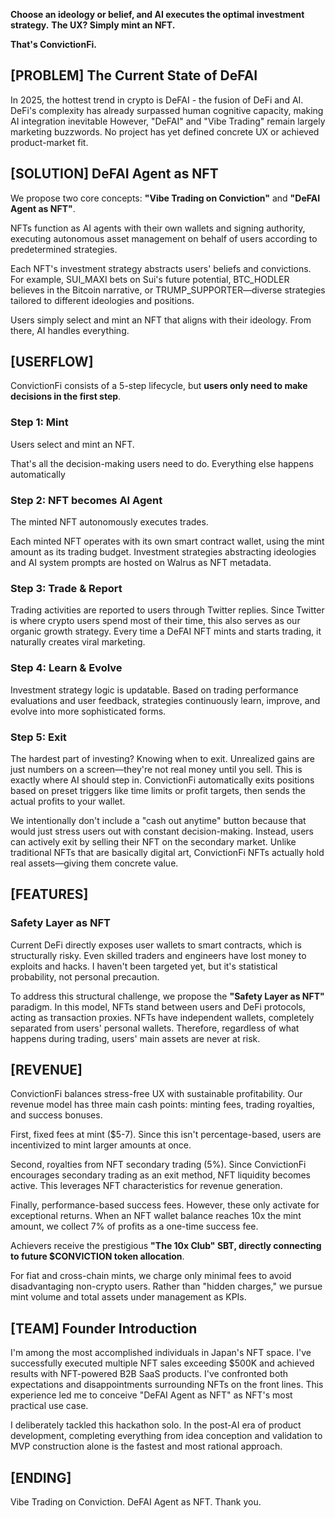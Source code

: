 **Choose an ideology or belief, and AI executes the optimal investment strategy.**
**The UX? Simply mint an NFT.**

**That's ConvictionFi.**

## [PROBLEM] The Current State of DeFAI

In 2025, the hottest trend in crypto is DeFAI - the fusion of DeFi and AI.
DeFi's complexity has already surpassed human cognitive capacity, making AI integration inevitable
However, "DeFAI" and "Vibe Trading" remain largely marketing buzzwords.
No project has yet defined concrete UX or achieved product-market fit.

## [SOLUTION] DeFAI Agent as NFT

We propose two core concepts:
**"Vibe Trading on Conviction"** and **"DeFAI Agent as NFT"**.

NFTs function as AI agents with their own wallets and signing authority, executing autonomous asset management on behalf of users according to predetermined strategies.

Each NFT's investment strategy abstracts users' beliefs and convictions.
For example, SUI_MAXI bets on Sui's future potential, BTC_HODLER believes in the Bitcoin narrative, or TRUMP_SUPPORTER—diverse strategies tailored to different ideologies and positions.

Users simply select and mint an NFT that aligns with their ideology.
From there, AI handles everything.

## [USERFLOW]

ConvictionFi consists of a 5-step lifecycle, but **users only need to make decisions in the first step**.

### Step 1: Mint

Users select and mint an NFT.

That's all the decision-making users need to do.
Everything else happens automatically

### Step 2: NFT becomes AI Agent

The minted NFT autonomously executes trades.

Each minted NFT operates with its own smart contract wallet, using the mint amount as its trading budget.
Investment strategies abstracting ideologies and AI system prompts are hosted on Walrus as NFT metadata.

### Step 3: Trade & Report

Trading activities are reported to users through Twitter replies.
Since Twitter is where crypto users spend most of their time, this also serves as our organic growth strategy.
Every time a DeFAI NFT mints and starts trading, it naturally creates viral marketing.

### Step 4: Learn & Evolve

Investment strategy logic is updatable.
Based on trading performance evaluations and user feedback, strategies continuously learn, improve, and evolve into more sophisticated forms.

### Step 5: Exit

The hardest part of investing? Knowing when to exit.
Unrealized gains are just numbers on a screen—they're not real money until you sell.
This is exactly where AI should step in.
ConvictionFi automatically exits positions based on preset triggers like time limits or profit targets, then sends the actual profits to your wallet.

We intentionally don't include a "cash out anytime" button because that would just stress users out with constant decision-making.
Instead, users can actively exit by selling their NFT on the secondary market.
Unlike traditional NFTs that are basically digital art, ConvictionFi NFTs actually hold real assets—giving them concrete value.

## [FEATURES]

### Safety Layer as NFT

Current DeFi directly exposes user wallets to smart contracts, which is structurally risky.
Even skilled traders and engineers have lost money to exploits and hacks.
I haven't been targeted yet, but it's statistical probability, not personal precaution.

To address this structural challenge, we propose the **"Safety Layer as NFT"** paradigm.
In this model, NFTs stand between users and DeFi protocols, acting as transaction proxies.
NFTs have independent wallets, completely separated from users' personal wallets.
Therefore, regardless of what happens during trading, users' main assets are never at risk.

## [REVENUE]

ConvictionFi balances stress-free UX with sustainable profitability.
Our revenue model has three main cash points: minting fees, trading royalties, and success bonuses.

First, fixed fees at mint ($5-7).
Since this isn't percentage-based, users are incentivized to mint larger amounts at once.

Second, royalties from NFT secondary trading (5%).
Since ConvictionFi encourages secondary trading as an exit method, NFT liquidity becomes active.
This leverages NFT characteristics for revenue generation.

Finally, performance-based success fees.
However, these only activate for exceptional returns.
When an NFT wallet balance reaches 10x the mint amount, we collect 7% of profits as a one-time success fee.

Achievers receive the prestigious **"The 10x Club" SBT, directly connecting to future $CONVICTION token allocation**.

For fiat and cross-chain mints, we charge only minimal fees to avoid disadvantaging non-crypto users.
Rather than "hidden charges," we pursue mint volume and total assets under management as KPIs.

## [TEAM] Founder Introduction

I'm among the most accomplished individuals in Japan's NFT space.
I've successfully executed multiple NFT sales exceeding $500K and achieved results with NFT-powered B2B SaaS products.
I've confronted both expectations and disappointments surrounding NFTs on the front lines.
This experience led me to conceive "DeFAI Agent as NFT" as NFT's most practical use case.

I deliberately tackled this hackathon solo.
In the post-AI era of product development, completing everything from idea conception and validation to MVP construction alone is the fastest and most rational approach.

## [ENDING]

Vibe Trading on Conviction.
DeFAI Agent as NFT.
Thank you.
